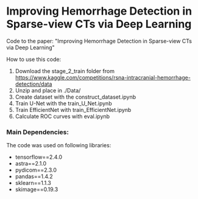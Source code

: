 # Improving Hemorrhage Detection in Sparse-view CTs via Deep Learning
Code to the paper: "Improving Hemorrhage Detection in Sparse-view CTs via Deep Learning" 

How to use this code:
1) Download the stage_2_train folder from https://www.kaggle.com/competitions/rsna-intracranial-hemorrhage-detection/data
2) Unzip and place in ./Data/
3) Create dataset with the construct_dataset.ipynb
4) Train U-Net with the train_U_Net.ipynb
5) Train EfficientNet with train_EfficientNet.ipynb
6) Calculate ROC curves with eval.ipynb


### Main Dependencies: 

The code was used on following libraries:

- tensorflow==2.4.0
- astra==2.1.0
- pydicom==2.3.0
- pandas==1.4.2
- sklearn==1.1.3
- skimage==0.19.3
